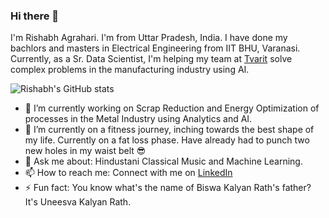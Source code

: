 ### Hi there 👋

I'm Rishabh Agrahari. I'm from Uttar Pradesh, India. I have done my bachlors and masters in Electrical Engineering from IIT BHU, Varanasi. Currently, as a Sr. Data Scientist, I'm helping my team at [Tvarit](https://www.tvarit.com/) solve complex problems in the manufacturing industry using AI. 

![Rishabh's GitHub stats](https://github-readme-stats.vercel.app/api?username=pyaf&show_icons=true&theme=tokyonight&count_private=true&include_all_commits=true)


- 🔭 I’m currently working on Scrap Reduction and Energy Optimization of processes in the Metal Industry using Analytics and AI.
- 🌱 I’m currently on a fitness journey, inching towards the best shape of my life. Currently on a fat loss phase. Have already had to punch two new holes in my waist belt 😎
- 💬 Ask me about: Hindustani Classical Music and Machine Learning.
- 📫 How to reach me: Connect with me on [LinkedIn](https://www.linkedin.com/in/rishabh-agrahari)
- ⚡ Fun fact: You know what's the name of Biswa Kalyan Rath's father? It's Uneesva Kalyan Rath.
